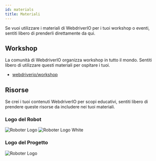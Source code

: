 ```yaml
---
id: materials
title: Materiali
---
```


Se vuoi utilizzare i materiali di WebdriverIO per i tuoi workshop o eventi, sentiti libero di prenderli direttamente da qui.

## Workshop

La comunità di WebdriverIO organizza workshop in tutto il mondo. Sentiti libero di utilizzare questi materiali per ospitare i tuoi.

- [webdriverio/workshop](https://github.com/webdriverio/workshop)

## Risorse

Se crei i tuoi contenuti WebdriverIO per scopi educativi, sentiti libero di prendere queste risorse da includere nei tuoi materiali.

### Logo del Robot

![Roboter Logo](/img/materials/robot.svg "Roboter Logo")
![Roboter Logo White](/img/materials/robot-white.svg "Roboter Logo White")

### Logo del Progetto

![Roboter Logo](/img/materials/logo.svg "Project Logo")